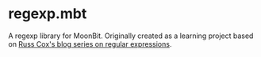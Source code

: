 # regexp.mbt

A regexp library for MoonBit. Originally created as a learning project based on [Russ Cox's blog series on regular expressions](https://swtch.com/~rsc/regexp/regexp1.html).